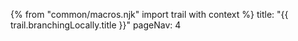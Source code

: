 {% from "common/macros.njk" import trail with context %}
<frontmatter>
title: "{{ trail.branchingLocally.title }}"
pageNav: 4
</frontmatter>

<include src="tour-inPage-asFlat.md" boilerplate />